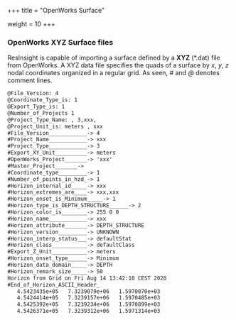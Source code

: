 +++
title = "OpenWorks Surface"

weight = 10
+++

### OpenWorks XYZ Surface files

ResInsight is capable of importing a surface defined by a **XYZ** (*.dat) file from OpenWorks.
A XYZ data file specifies the quads of a surface by *x*, *y*, *z* nodal coordinates organized in a regular grid. 
As seen, *#* and *@* denotes comment lines.

```txt
@File_Version: 4
@Coordinate_Type_is: 1
@Export_Type_is: 1
@Number_of_Projects 1
@Project_Type_Name: , 3,xxx,
@Project_Unit_is: meters , xxx
#File_Version____________-> 4
#Project_Name____________-> xxx
#Project_Type____________-> 3
#Export_XY_Unit__________-> meters
#OpenWorks_Project_______-> 'xxx'
#Master_Project_______->
#Coordinate_type_________-> 1
#Number_of_points_in_hzd_-> 1
#Horizon_internal_id_____-> xxx
#Horizon_extremes_are____-> xxx,xxx
#Horizon_onset_is_Minimum_____-> 1
#Horizon_type_is_DEPTH_STRUCTURE______-> 2
#Horizon_color_is________-> 255 0 0
#Horizon_name____________-> xxx
#Horizon_attribute_______-> DEPTH_STRUCTURE
#Horizon_version_________-> UNKNOWN
#Horizon_interp_status___-> defaultStat
#Horizon_class___________-> defaultClass
#Export_Z_Unit___________-> meters
#Horizon_onset_type______-> Minimum
#Horizon_data_domain_____-> DEPTH
#Horizon_remark_size_____-> 50
Horizon from Grid on Fri Aug 14 13:42:10 CEST 2020
#End_of_Horizon_ASCII_Header_
   4.5423435e+05   7.3239079e+06   1.5970070e+03
   4.5424414e+05   7.3239157e+06   1.5970485e+03
   4.5425392e+05   7.3239234e+06   1.5970899e+03
   4.5426371e+05   7.3239312e+06   1.5971314e+03 
```

